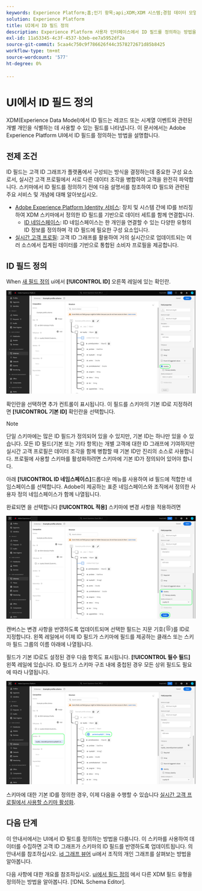 ```yaml
---
keywords: Experience Platform;홈;인기 항목;api;XDM;XDM 시스템;경험 데이터 모델;ui;작업 공간;id;필드;
solution: Experience Platform
title: UI에서 ID 필드 정의
description: Experience Platform 사용자 인터페이스에서 ID 필드를 정의하는 방법을 알아봅니다.
exl-id: 11a53345-4c3f-4537-b3eb-ee7a5952df2a
source-git-commit: 5caa4c750c9f786626f44c3578272671d85b8425
workflow-type: tm+mt
source-wordcount: '577'
ht-degree: 0%

---
```


# UI에서 ID 필드 정의

XDM(Experience Data Model)에서 ID 필드는 레코드 또는 시계열 이벤트와 관련된 개별 개인을 식별하는 데 사용할 수 있는 필드를 나타냅니다. 이 문서에서는 Adobe Experience Platform UI에서 ID 필드를 정의하는 방법을 설명합니다.

## 전제 조건

ID 필드는 고객 ID 그래프가 플랫폼에서 구성되는 방식을 결정하는데 중요한 구성 요소로서, 실시간 고객 프로필에서 서로 다른 데이터 조각을 병합하여 고객을 완전히 파악합니다. 스키마에서 ID 필드를 정의하기 전에 다음 설명서를 참조하여 ID 필드와 관련된 주요 서비스 및 개념에 대해 알아보십시오.

* [Adobe Experience Platform Identity 서비스](../../../identity-service/home.md): 장치 및 시스템 간에 ID를 브리징하여 XDM 스키마에서 정의한 ID 필드를 기반으로 데이터 세트를 함께 연결합니다.
   * [ID 네임스페이스](../../../identity-service/namespaces.md): ID 네임스페이스는 한 개인을 연결할 수 있는 다양한 유형의 ID 정보를 정의하며 각 ID 필드에 필요한 구성 요소입니다.
* [실시간 고객 프로필](../../../profile/home.md): 고객 ID 그래프를 활용하여 거의 실시간으로 업데이트되는 여러 소스에서 집계된 데이터를 기반으로 통합된 소비자 프로필을 제공합니다.

## ID 필드 정의

When [새 필드 정의](./overview.md#define) ui에서 **[!UICONTROL ID]** 오른쪽 레일에 있는 확인란.

![](../../images/ui/fields/special/identity.png)

확인란을 선택하면 추가 컨트롤이 표시됩니다. 이 필드를 스키마의 기본 ID로 지정하려면 **[!UICONTROL 기본 ID]** 확인란을 선택합니다.

>[!NOTE]
>
>단일 스키마에는 많은 ID 필드가 정의되어 있을 수 있지만, 기본 ID는 하나만 있을 수 있습니다. 모든 ID 필드(기본 또는 기타 항목)는 개별 고객에 대한 ID 그래프에 기여하지만 실시간 고객 프로필은 데이터 조각을 함께 병합할 때 기본 ID만 진리의 소스로 사용합니다. 프로필에 사용할 스키마를 활성화하려면 스키마에 기본 ID가 정의되어 있어야 합니다.

아래 **[!UICONTROL ID 네임스페이스]**&#x200B;드롭다운 메뉴를 사용하여 id 필드에 적합한 네임스페이스를 선택합니다. Adobe이 제공하는 표준 네임스페이스와 조직에서 정의한 사용자 정의 네임스페이스가 함께 나열됩니다.

완료되면 을 선택합니다 **[!UICONTROL 적용]** 스키마에 변경 사항을 적용하려면

![](../../images/ui/fields/special/identity-config.png)

캔버스는 변경 사항을 반영하도록 업데이트되며 선택한 필드는 지문 기호(![](../../images/ui/fields/special/identity-symbol.png))를 ID로 지정합니다. 왼쪽 레일에서 이제 ID 필드가 스키마에 필드를 제공하는 클래스 또는 스키마 필드 그룹의 이름 아래에 나열됩니다.

필드가 기본 ID로도 설정된 경우 다음 항목도 표시됩니다. **[!UICONTROL 필수 필드]** 왼쪽 레일에 있습니다. ID 필드가 스키마 구조 내에 중첩된 경우 모든 상위 필드도 필요에 따라 나열됩니다.

![](../../images/ui/fields/special/identity-applied.png)

스키마에 대한 기본 ID를 정의한 경우, 이제 다음을 수행할 수 있습니다 [실시간 고객 프로필에서 사용할 스키마 활성화](../resources/schemas.md#profile).

## 다음 단계

이 안내서에서는 UI에서 ID 필드를 정의하는 방법을 다룹니다. 이 스키마를 사용하여 데이터를 수집하면 고객 ID 그래프가 스키마의 ID 필드를 반영하도록 업데이트됩니다. 의 안내서를 참조하십시오. [id 그래프 뷰어](../../../identity-service/ui/identity-graph-viewer.md) ui에서 조직의 개인 그래프를 살펴보는 방법을 알아봅니다.

다음 사항에 대한 개요를 참조하십시오. [ui에서 필드 정의](./overview.md#special) 에서 다른 XDM 필드 유형을 정의하는 방법을 알아봅니다. [!DNL Schema Editor].
